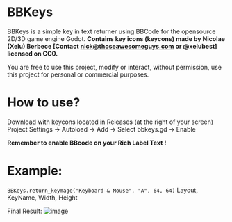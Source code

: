 # BBKeys
BBKeys is a simple key in text returner using BBCode for the opensource 2D/3D game engine Godot.
__**Contains key icons (keycons) made by Nicolae (Xelu) Berbece [Contact nick@thoseawesomeguys.com or @xelubest] licensed on CC0.**__ 

You are free to use this project, modify or interact, without permission, use this project for personal or commercial purposes.

# How to use?
Download with keycons located in Releases (at the right of your screen)
Project Settings -> Autoload -> Add -> Select bbkeys.gd -> Enable

**Remember to enable BBcode on your Rich Label Text !**
# Example:
`BBKeys.return_keymage("Keyboard & Mouse", "A", 64, 64)`
Layout, KeyName, Width, Height

Final Result:
![image](https://user-images.githubusercontent.com/49753411/118000513-2a147b00-b346-11eb-9f2d-b81575c06166.png)

